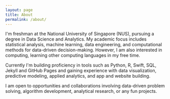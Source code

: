 ```yaml
---
layout: page
title: About
permalink: /about/
---
```


I'm freshman at the National University of Singapore (NUS), pursuing a degree in Data Science and Analytics. My academic focus includes statistical analysis, machine learning, data engineering, and computational methods for data-driven decision-making. However, I am also interested in computing, learning other computing languages in my free time.

Currently I'm building proficiency in tools such as Python, R, Swift, SQL, Jekyll and GitHub Pages and gaining experience with data visualization, predictive modeling, applied analytics, and app and website building.

I am open to opportunities and collaborations involving data-driven problem solving, algorithm development, analytical research, or any fun projects.
